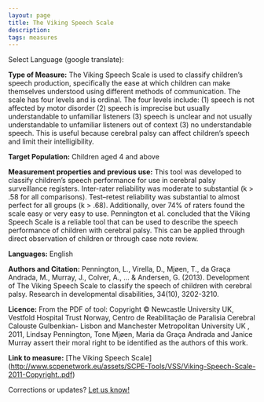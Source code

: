 ```yaml
---
layout: page
title: The Viking Speech Scale
description:
tags: measures
---
```


Select Language (google translate):  

<div id="google_translate_element"></div><script type="text/javascript">
function googleTranslateElementInit() {
  new google.translate.TranslateElement({pageLanguage: 'en', layout: google.translate.TranslateElement.InlineLayout.SIMPLE, gaTrack: true, gaId: 'UA-64320648-1'}, 'google_translate_element');
}
</script><script type="text/javascript" src="//translate.google.com/translate_a/element.js?cb=googleTranslateElementInit"></script>  

**Type of Measure:** The Viking Speech Scale is used to classify children’s speech production, specifically the ease at which children can make themselves understood using different methods of communication. The scale has four levels and is ordinal. The four levels include: (1) speech is not affected by motor disorder (2) speech is imprecise but usually understandable to unfamiliar listeners (3) speech is unclear and not usually understandable to unfamiliar listeners out of context (3) no understandable speech. This is useful because cerebral palsy can affect children’s speech and limit their intelligibility. 
 
**Target Population:** Children aged 4 and above

**Measurement properties and previous use:** This tool was developed to classify children’s speech performance for use in cerebral palsy surveillance registers. Inter-rater reliability was moderate to substantial (k > .58 for all comparisons). Test–retest reliability was substantial to almost perfect for all groups (k > .68). Additionally, over 74% of raters found the scale easy or very easy to use. Pennington et al. concluded that the Viking Speech Scale is a reliable tool that can be used to describe the speech performance of children with cerebral palsy. This can be applied through direct observation of children or through case note review.

**Languages:** English 

**Authors and Citation:** Pennington, L., Virella, D., Mjøen, T., da Graça Andrada, M., Murray, J., Colver, A., ... & Andersen, G. (2013). Development of The Viking Speech Scale to classify the speech of children with cerebral palsy. Research in developmental disabilities, 34(10), 3202-3210.

**Licence:** From the PDF of tool: Copyright © Newcastle University UK, Vestfold Hospital Trust Norway, Centro de Reabilitação de Paralisia Cerebral Calouste Gulbenkian- Lisbon and Manchester Metropolitan University UK , 2011, Lindsay Pennington, Tone Mjøen, Maria da Graça Andrada and Janice Murray assert their moral right to be identified as the authors of this work. 

**Link to measure:** [The Viking Speech Scale]  (http://www.scpenetwork.eu/assets/SCPE-Tools/VSS/Viking-Speech-Scale-2011-Copyright..pdf)

Corrections or updates? [Let us know!](http://disabilitymeasures.org/contact)

